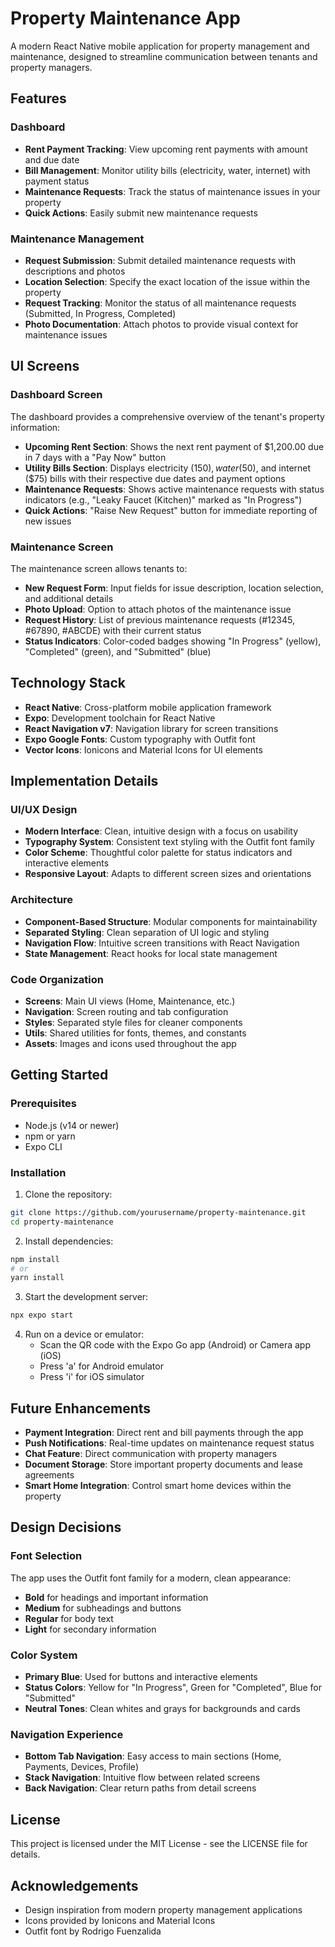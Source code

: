 # Property Maintenance App

A modern React Native mobile application for property management and maintenance, designed to streamline communication between tenants and property managers.

## Features

### Dashboard
- **Rent Payment Tracking**: View upcoming rent payments with amount and due date
- **Bill Management**: Monitor utility bills (electricity, water, internet) with payment status
- **Maintenance Requests**: Track the status of maintenance issues in your property
- **Quick Actions**: Easily submit new maintenance requests

### Maintenance Management
- **Request Submission**: Submit detailed maintenance requests with descriptions and photos
- **Location Selection**: Specify the exact location of the issue within the property
- **Request Tracking**: Monitor the status of all maintenance requests (Submitted, In Progress, Completed)
- **Photo Documentation**: Attach photos to provide visual context for maintenance issues

## UI Screens

### Dashboard Screen
The dashboard provides a comprehensive overview of the tenant's property information:
- **Upcoming Rent Section**: Shows the next rent payment of $1,200.00 due in 7 days with a "Pay Now" button
- **Utility Bills Section**: Displays electricity ($150), water ($50), and internet ($75) bills with their respective due dates and payment options
- **Maintenance Requests**: Shows active maintenance requests with status indicators (e.g., "Leaky Faucet (Kitchen)" marked as "In Progress")
- **Quick Actions**: "Raise New Request" button for immediate reporting of new issues

### Maintenance Screen
The maintenance screen allows tenants to:
- **New Request Form**: Input fields for issue description, location selection, and additional details
- **Photo Upload**: Option to attach photos of the maintenance issue
- **Request History**: List of previous maintenance requests (#12345, #67890, #ABCDE) with their current status
- **Status Indicators**: Color-coded badges showing "In Progress" (yellow), "Completed" (green), and "Submitted" (blue)

## Technology Stack

- **React Native**: Cross-platform mobile application framework
- **Expo**: Development toolchain for React Native
- **React Navigation v7**: Navigation library for screen transitions
- **Expo Google Fonts**: Custom typography with Outfit font
- **Vector Icons**: Ionicons and Material Icons for UI elements

## Implementation Details

### UI/UX Design
- **Modern Interface**: Clean, intuitive design with a focus on usability
- **Typography System**: Consistent text styling with the Outfit font family
- **Color Scheme**: Thoughtful color palette for status indicators and interactive elements
- **Responsive Layout**: Adapts to different screen sizes and orientations

### Architecture
- **Component-Based Structure**: Modular components for maintainability
- **Separated Styling**: Clean separation of UI logic and styling
- **Navigation Flow**: Intuitive screen transitions with React Navigation
- **State Management**: React hooks for local state management

### Code Organization
- **Screens**: Main UI views (Home, Maintenance, etc.)
- **Navigation**: Screen routing and tab configuration
- **Styles**: Separated style files for cleaner components
- **Utils**: Shared utilities for fonts, themes, and constants
- **Assets**: Images and icons used throughout the app

## Getting Started

### Prerequisites
- Node.js (v14 or newer)
- npm or yarn
- Expo CLI

### Installation

1. Clone the repository:
```bash
git clone https://github.com/yourusername/property-maintenance.git
cd property-maintenance
```

2. Install dependencies:
```bash
npm install
# or
yarn install
```

3. Start the development server:
```bash
npx expo start
```

4. Run on a device or emulator:
   - Scan the QR code with the Expo Go app (Android) or Camera app (iOS)
   - Press 'a' for Android emulator
   - Press 'i' for iOS simulator

## Future Enhancements

- **Payment Integration**: Direct rent and bill payments through the app
- **Push Notifications**: Real-time updates on maintenance request status
- **Chat Feature**: Direct communication with property managers
- **Document Storage**: Store important property documents and lease agreements
- **Smart Home Integration**: Control smart home devices within the property

## Design Decisions

### Font Selection
The app uses the Outfit font family for a modern, clean appearance:
- **Bold** for headings and important information
- **Medium** for subheadings and buttons
- **Regular** for body text
- **Light** for secondary information

### Color System
- **Primary Blue**: Used for buttons and interactive elements
- **Status Colors**: Yellow for "In Progress", Green for "Completed", Blue for "Submitted"
- **Neutral Tones**: Clean whites and grays for backgrounds and cards

### Navigation Experience
- **Bottom Tab Navigation**: Easy access to main sections (Home, Payments, Devices, Profile)
- **Stack Navigation**: Intuitive flow between related screens
- **Back Navigation**: Clear return paths from detail screens

## License

This project is licensed under the MIT License - see the LICENSE file for details.

## Acknowledgements

- Design inspiration from modern property management applications
- Icons provided by Ionicons and Material Icons
- Outfit font by Rodrigo Fuenzalida
